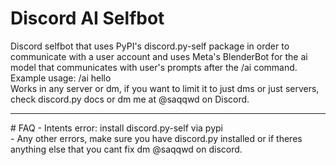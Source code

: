 # Discord AI Selfbot
Discord selfbot that uses PyPI's discord.py-self package in order to communicate with a user account and uses Meta's BlenderBot for the ai model that communicates with user's prompts after the /ai command.<br>
Example usage: /ai hello<br>
Works in any server or dm, if you want to limit it to just dms or just servers, check discord.py docs or dm me at @saqqwd on Discord.
<hr>
# FAQ
- Intents error: install discord.py-self via pypi<br>
- Any other errors, make sure you have discord.py installed or if theres anything else that you cant fix dm @saqqwd on discord.
